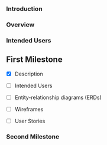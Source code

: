 ### Introduction

### Overview

### Intended Users

## First Milestone
* [x] Description
* [ ] Intended Users
* [ ] Entity-relationship diagrams (ERDs)
* [ ] Wireframes
* [ ] User Stories


### Second Milestone
